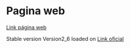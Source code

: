 <h1> Pagina web </h1>
<a href="https://jprigotti.github.io/JornadasSantojanni2022/" >Link página web</a>

<br>
<p>Stable version Version2_6 loaded on <span><a href="https://jornadascientificassantojanni.com" >Link oficial</a></span></p>